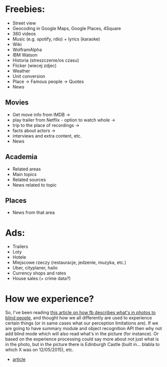 # Freebies:
* Street view
* Geocoding in Google Maps, Google Places, 4Square
* 360 videos
* Music (e.g. spotify, rdio) + lyrics (karaoke)
* Wiki
* WolframAlpha
* IBM Watson
* Historia (streszczenie/os czasu)
* Flicker (wiecej zdjec)
* Weather
* Unit conversion
* Place -> Famous people -> Quotes
* News

## Movies
* Get move info from IMDB ->
* play trailer from Netflix - option to watch whole ->
* trip to the place of recordings ->
* facts about actors ->
* interviews and extra content, etc.
* News

## Academia
* Related areas
* Main topics
* Related sources
* News related to topic

## Places
* News from that area


# Ads:
* Trailers
* Loty
* Hotele
* Miejscowe rzeczy (restauracje, jedzenie, muzyka, etc.)
* Uber, cityplaner, hailo
* Currency shops and rates
* House sales (+ crime data?)

# How we experience?
So, I've been reading [this article on how fb describes what's in photos to blind people](http://techcrunch.com/2015/10/13/facebooks-working-on-a-tool-to-help-the-blind-see-images/#.wqgozt:BuEF), and thought how we all differently are used to experience certain things (or in same cases what our perception limitations are). If we are going to have summary module and object recognition API then why not add blind mode which will also read what's in the picture (for instance). Or based on the experience processing could say more about not just what is in the photo, but in the picture there is Edinburgh Castle (built in... blabla to which X was on 12/05/2015), etc.

  * [article](http://techcrunch.com/2015/10/13/facebooks-working-on-a-tool-to-help-the-blind-see-images/#.wqgozt:BuEF)

